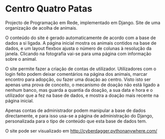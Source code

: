 # Centro Quatro Patas

Projecto de Programação em Rede, implementado em Django. Site de uma organização de acolha de animais.

O conteúdo do site é gerado automaticamente de acordo com a base de dados a si ligada. A página inicial mostra os animais contidos na base de dados, e um layout flexbox ajusta o número de colunas à resolução da janela. Clicando na fotografia vai-se para uma página com informação sobre o animal.

O site permite fazer a criação de contas de utilizador. Utilizadores com o login feito podem deixar comentários na página dos animais, marcar encontro para adopção, ou fazer uma doação ao centro. Visto isto ser apenas uma prova de conceito, o mecanismo de doação não está ligado a nenhum banco, mas guarda a quantia da doação, a sua data e hora e o utilizador que a fez na base de dados, e mostra a doação mais recente na página inicial.

Apenas contas de administrador podem manipular a base de dados directamente, e para isso usa-se a página de administração do Django, personalizada para o tipo de conteúdo que esta base de dados tem.

O site pode ser visualizado em http://cyberdagger.pythonanywhere.com/
